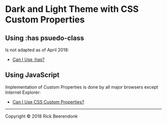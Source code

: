 # Dark and Light Theme with CSS Custom Properties

## Using :has psuedo-class

Is not adapted as of April 2018:
* [Can I Use :has?](https://caniuse.com/#search=%3Ahas)

## Using JavaScript

Implementation of Custom Properties is done by all major browsers except Internet Explorer:
* [Can I Use CSS Custom Properties?](https://caniuse.com/#search=custom%20properties)

---

Copyright © 2018 Rick Beerendonk